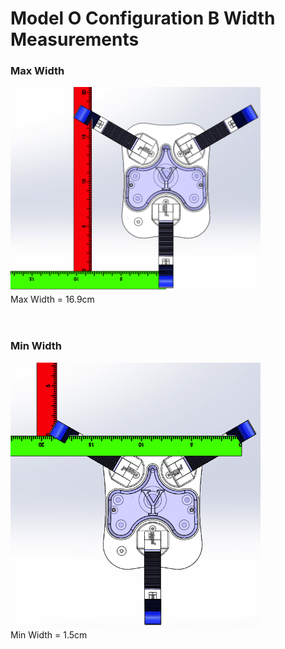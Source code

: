 # Model O Configuration B Width Measurements

### Max Width

<img src="Images/ModelO_Spherical_Width_MaxV2.png" width="400"> <br>
Max Width = 16.9cm <br>
<br>
<br>

### Min Width
<img src="Images/ModelO_Spherical_Width_MinV2.png" width="400"> <br>
Min Width = 1.5cm
